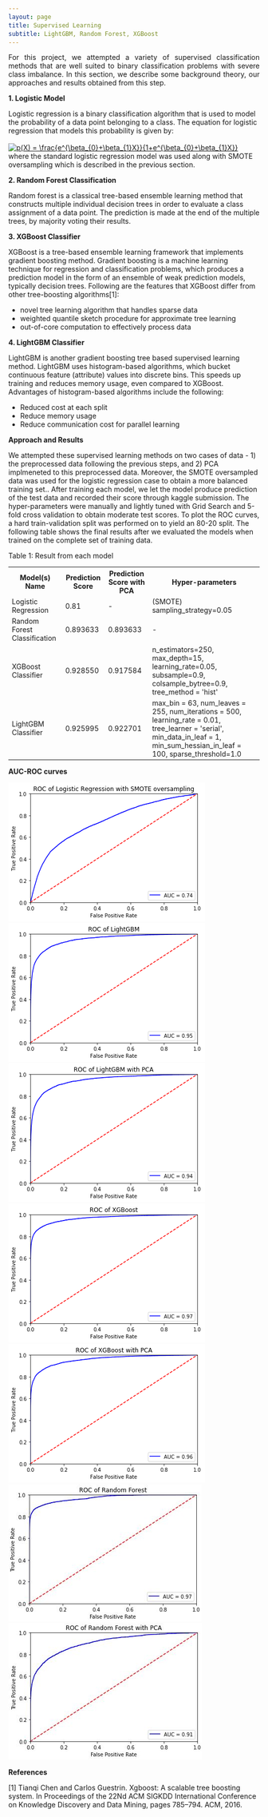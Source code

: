 ```yaml
---
layout: page
title: Supervised Learning
subtitle: LightGBM, Random Forest, XGBoost
---
```

<style TYPE="text/css">
code.has-jax {font: inherit; font-size: 100%; background: inherit; border: inherit;}
</style>
<script type="text/x-mathjax-config">
MathJax.Hub.Config({
    tex2jax: {
        inlineMath: [['$','$'], ['\\(','\\)']],
        skipTags: ['script', 'noscript', 'style', 'textarea', 'pre'] // removed 'code' entry
    }
});
MathJax.Hub.Queue(function() {
    var all = MathJax.Hub.getAllJax(), i;
    for(i = 0; i < all.length; i += 1) {
        all[i].SourceElement().parentNode.className += ' has-jax';
    }
});
</script>
<script type="text/javascript" src="https://cdnjs.cloudflare.com/ajax/libs/mathjax/2.7.4/MathJax.js?config=TeX-AMS_HTML-full"></script>



<p style="text-align: justify;">
For this project, we attempted a variety of supervised classification methods that are well suited to binary classification problems with severe class imbalance. In this section, we describe some background theory, our approaches and results obtained from this step.
</p>

<p style="text-align: justify;">
  <b>1. Logistic Model</b>
</p>
Logistic regression is a binary classification algorithm that is used to model the probability of a data point belonging to a class. The equation for logistic regression that models this probability is given by: <br> <br>
<a href="https://www.codecogs.com/eqnedit.php?latex=p(X)&space;=&space;\frac{e^{\beta_{0}&plus;\beta_{1}X}}{1&plus;e^{\beta_{0}&plus;\beta_{1}X}}" target="_blank"><img src="https://latex.codecogs.com/gif.latex?p(X)&space;=&space;\frac{e^{\beta_{0}&plus;\beta_{1}X}}{1&plus;e^{\beta_{0}&plus;\beta_{1}X}}" title="p(X) = \frac{e^{\beta_{0}+\beta_{1}X}}{1+e^{\beta_{0}+\beta_{1}X}}" /></a> <br>
where the standard logistic regression model was used along with SMOTE oversampling which is described in the previous section.


<p style="text-align: justify;">
  <b>2. Random Forest Classification</b>
</p>
Random forest is a classical tree-based ensemble learning method that constructs multiple individual decision trees in order to evaluate a class assignment of a data point. The prediction is made at the end of the multiple trees, by majority voting their results.

<p style="text-align: justify;">
  <b>3. XGBoost Classifier</b>
</p>
XGBoost is a tree-based ensemble learning framework that implements gradient boosting method. Gradient boosting is a machine learning technique for regression and classification problems, which produces a prediction model in the form of an ensemble of weak prediction models, typically decision trees. Following are the features that XGBoost differ from other tree-boosting algorithms[1]:
<ul>
<li>novel tree learning algorithm that handles sparse data</li>
<li>weighted quantile sketch procedure for approximate tree learning</li>
<li>out-of-core computation to effectively process data</li>
</ul>

<p style="text-align: justify;">
  <b>4. LightGBM Classifier</b>
</p>
LightGBM is another gradient boosting tree based supervised learning method. LightGBM uses histogram-based algorithms, which bucket continuous feature (attribute) values into discrete bins. This speeds up training and reduces memory usage, even compared to XGBoost. Advantages of histogram-based algorithms include the following:
<ul>
<li>Reduced cost at each split</li>
<li>Reduce memory usage</li>
<li>Reduce communication cost for parallel learning</li>
</ul>

<p style="text-align: justify;">
  <b>Approach and Results</b>
</p>
 We attempted these supervised learning methods on two cases of data - 1) the preprocessed data following the previous steps, and 2) PCA implmeneted to this preprocessed data. Moreover, the SMOTE oversampled data was used for the logistic regression case to obtain a more balanced training set.. After training each model, we let the model produce prediction of the test data and recorded their score through kaggle submission. The hyper-parameters were manually and lightly tuned with Grid Search and 5-fold cross validation to obtain moderate test scores. To plot the ROC curves, a hard train-validation split was performed on to yield an 80-20 split. The following table shows the final results after we evaluated the models when trained on the complete set of training data.
 
Table 1: Result from each model

<table style="width:100%">
  <tr>
    <th>Model(s) Name</th>
    <th>Prediction Score</th>
    <th>Prediction Score with PCA</th>
    <th>Hyper-parameters</th>
  </tr>
  <tr>
    <td>Logistic Regression</td>
    <td>0.81</td>
    <td> - </td>
    <td>(SMOTE) sampling_strategy=0.05</td>
  </tr>
  <tr>
    <td>Random Forest Classification</td>
    <td>0.893633</td>
    <td>0.893633</td>
    <td> - </td>
  </tr>
  <tr>
    <td>XGBoost Classifier</td>
    <td>0.928550</td>
    <td>0.917584</td>
    <td>n_estimators=250,
        max_depth=15,
        learning_rate=0.05,
        subsample=0.9,
        colsample_bytree=0.9,
        tree_method = 'hist'</td>
  </tr>
  <tr>
    <td>LightGBM Classifier</td>
    <td>0.925995</td>
    <td>0.922701</td>
    <td>max_bin = 63,
    num_leaves = 255,
    num_iterations = 500,
    learning_rate = 0.01,
    tree_learner = 'serial',
    min_data_in_leaf = 1,
    min_sum_hessian_in_leaf = 100,
    sparse_threshold=1.0</td>
  </tr>
</table>

<p style="text-align: justify;">
  <b>AUC-ROC curves</b>
</p>

![Img](/assets/img/Logistic_Regression.png)
![Img](/assets/img/LightGBM.png)
![Img](/assets/img/LightGBM_with_PCA.png)
![Img](/assets/img/XGBoost.png)
![Img](/assets/img/XGBoost_with_PCA.png)
![Img](/assets/img/RandomForest.jpg)
![Img](/assets/img/RandomForest_with_pca.jpg)

<b>References</b>
<br>

[1] Tianqi Chen and Carlos Guestrin. Xgboost: A scalable tree boosting system. In Proceedings of the 22Nd ACM SIGKDD International
Conference on Knowledge Discovery and Data Mining, pages 785–794. ACM, 2016.

